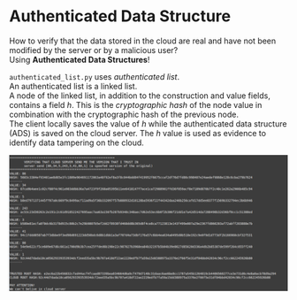 # Authenticated Data Structure
How to verify that the data stored in the cloud are real and have not been modified by the server or by a malicious user?<br>
Using **Authenticated Data Structures**! 


`authenticated_list.py` uses _authenticated list_.<br>
An authenticated list is a linked list.<br>
A node of the linked list, in addition to the construction and value fields, contains a field _h_. This is the _cryptographic hash_ of the node value in combination with the cryptographic hash of the previous node.<br>
The client locally saves the value of _h_ while the authenticated data structure (ADS) is saved on the cloud server. The _h_ value is used as evidence to identify data tampering on the cloud.

<div align="center">
  <img src="https://github.com/mariocuomo/Authenticated-Data-Structure/blob/main/example.png" width="800"/>
</div>

